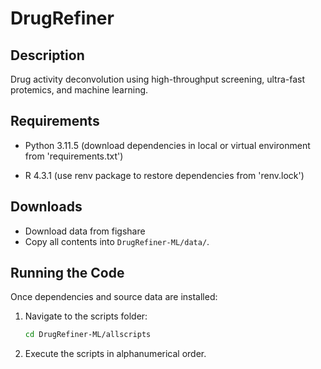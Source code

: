 # DrugRefiner

## Description

Drug activity deconvolution using high-throughput screening, ultra-fast protemics, and machine learning. 

## Requirements

- Python 3.11.5 (download dependencies in local or virtual environment from 'requirements.txt') 

- R 4.3.1 (use renv package to restore dependencies from 'renv.lock')

## Downloads

- Download data from figshare
- Copy all contents into `DrugRefiner-ML/data/`.

## Running the Code


Once dependencies and source data are installed:  

1. Navigate to the scripts folder:  
   ```sh
   cd DrugRefiner-ML/allscripts

2. Execute the scripts in alphanumerical order. 